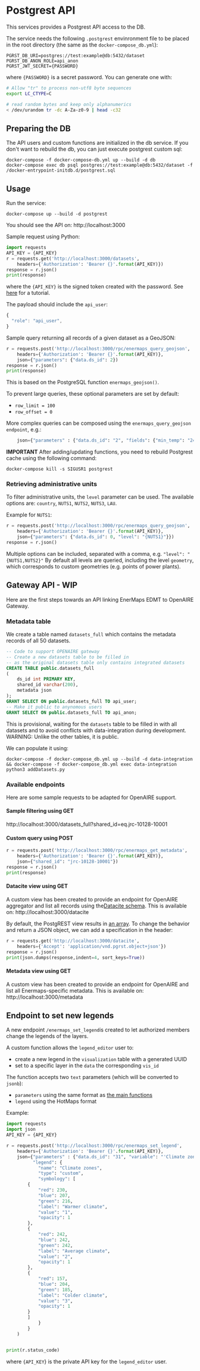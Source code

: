 # Postgrest API

This services provides a Postgrest API access to the DB.

The service needs the following `.postgrest` envinronment file to be placed in the root directory (the same as the `docker-compose_db.yml`):

```
PGRST_DB_URI=postgres://test:example@db:5432/dataset
PGRST_DB_ANON_ROLE=api_anon
PGRST_JWT_SECRET={PASSWORD}
```
where `{PASSWORD}` is a secret password.
You can generate one with:
```bash
# Allow "tr" to process non-utf8 byte sequences
export LC_CTYPE=C

# read random bytes and keep only alphanumerics
< /dev/urandom tr -dc A-Za-z0-9 | head -c32
```

## Preparing the DB
The API users and custom functions are initialized in the db service.
If you don't want to rebuild the db, you can just execute postgrest custom sql:

```
docker-compose -f docker-compose-db.yml up --build -d db
docker-compose exec db psql postgres://test:example@db:5432/dataset -f /docker-entrypoint-initdb.d/postgrest.sql
```

## Usage

Run the service:
```
docker-compose up --build -d postgrest
```

You should see the API on:
http://localhost:3000

Sample request using Python:

```python
import requests
API_KEY = {API_KEY}
r = requests.get('http://localhost:3000/datasets',
	headers={'Authorization': 'Bearer {}'.format(API_KEY)})
response = r.json()
print(response)
```
where the `{API_KEY}` is the signed token created with the password. See [here](https://postgrest.org/en/v7.0.0/tutorials/tut1.html) for a tutorial.

The payload should include the `api_user`:

```javascript
{
  "role": "api_user",
}
```

Sample query returning all records of a given dataset as a GeoJSON:
```python
r = requests.post('http://localhost:3000/rpc/enermaps_query_geojson',
	headers={'Authorization': 'Bearer {}'.format(API_KEY)},
	json={"parameters": {"data.ds_id": 2})
response = r.json()
print(response)
```
This is based on the PostgreSQL function `enermaps_geojson()`.

To prevent large queries, these optional parameters are set by default:

- `row_limit = 100`
- `row_offset = 0`

More complex queries can be composed using the `enermaps_query_geojson endpoint`, e.g.:
```python
	json={"parameters" : {"data.ds_id": "2", "fields": {"min_temp": "240", "max_temp": "310"}}}
```

**IMPORTANT**
After adding/updating functions, you need to rebuild Postgrest cache using the following command:

```docker-compose kill -s SIGUSR1 postgrest```

### Retrieving administrative units
To filter administrative units, the `level` parameter can be used.
The available options are: `country`, `NUTS1`, `NUTS2`, `NUTS3`, `LAU`.

Example for `NUTS1`:
```python
r = requests.post('http://localhost:3000/rpc/enermaps_query_geojson',
	headers={'Authorization': 'Bearer {}'.format(API_KEY)},
	json={"parameters": {"data.ds_id": 0, "level": "{NUTS1}"}})
response = r.json()
```
Multiple options can be included, separated with a comma, e.g. `"level": "{NUTS1,NUTS2}"`
By default all levels are queried, including the level `geometry`, which corresponds to custom geometries (e.g. points of power plants).


## Gateway API - WIP
Here are the first steps towards an API linking EnerMaps EDMT to OpenAIRE Gateway.

### Metadata table
We create a table named `datasets_full` which contains the metadata records of all 50 datasets.
```sql
-- Code to support OPENAIRE gateway
-- Create a new datasets table to be filled in
-- as the original datasets table only contains integrated datasets
CREATE TABLE public.datasets_full
(
    ds_id int PRIMARY KEY,
    shared_id varchar(200),
    metadata json
);
GRANT SELECT ON public.datasets_full TO api_user;
-- Make it public to anynomous users
GRANT SELECT ON public.datasets_full TO api_anon;
```
This is provisional, waiting for the `datasets` table to be filled in with all datasets and to avoid conflicts with data-integration during development.
WARNING: Unlike the other tables, it is public.

We can populate it using:

```
docker-compose -f docker-compose_db.yml up --build -d data-integration && docker-compose -f docker-compose_db.yml exec data-integration python3 addDatasets.py
```

### Available endpoints
Here are some sample requests to be adapted for OpenAIRE support.

#### Sample filtering using GET
http://localhost:3000/datasets_full?shared_id=eq.jrc-10128-10001

#### Custom query using POST
```python
r = requests.post('http://localhost:3000/rpc/enermaps_get_metadata',
	headers={'Authorization': 'Bearer {}'.format(API_KEY)},
	json={"shared_id": "jrc-10128-10001"})
response = r.json()
print(response)
```

#### Datacite view using GET
A custom view has been created to provide an endpoint for OpenAIRE aggregator and list all records using the[Datacite schema](https://support.datacite.org/docs/api-get-lists).
This is available on: http://localhost:3000/datacite

By default, the PostgREST view results in [an array](https://postgrest.org/en/v7.0.0/api.html#singular-or-plural).
To change the behavior and return a JSON object, we can add a specification in the header:

```python
r = requests.get('http://localhost:3000/datacite',
	headers={'Accept': 'application/vnd.pgrst.object+json'})
response = r.json()
print(json.dumps(response,indent=4, sort_keys=True))
```

#### Metadata view using GET
A custom view has been created to provide an endpoint for OpenAIRE and list all Enermaps-specific metadata.
This is available on: http://localhost:3000/metadata


## Endpoint to set new legends
A new endpoint `/enermaps_set_legend`is created to let authorized members change the legends of the layers.

A custom function allows the `legend_editor` user to:

- create a new legend in the `visualization` table with a generated UUID
- set to a specific layer in the `data` the corresponding `vis_id`

The function accepts two `text` parameters (which will be converted to `jsonb`):

- `parameters` using the same format as [the main functions](#usage)
- `legend` using the HotMaps format


Example:

```python
import requests
import json
API_KEY = {API_KEY}

r = requests.post('http://localhost:3000/rpc/enermaps_set_legend',
    headers={'Authorization': 'Bearer {}'.format(API_KEY)},
    json={"parameters" : {"data.ds_id": "31", "variable": "'Climate zones'"},
          "legend": {
            "name": "Climate zones",
            "type": "custom",
            "symbology": [
        {
            "red": 230,
            "blue": 207,
            "green": 216,
            "label": "Warmer climate",
            "value": "1",
            "opacity": 1
        },
        {
            "red": 242,
            "blue": 242,
            "green": 242,
            "label": "Average climate",
            "value": "2",
            "opacity": 1
        },
        {
            "red": 157,
            "blue": 204,
            "green": 185,
            "label": "Colder climate",
            "value": "3",
            "opacity": 1
        }
        ]
            }
        }
    )


print(r.status_code)
```
where `{API_KEY`} is the private API key for the `legend_editor` user.
